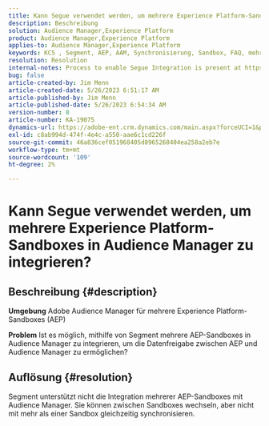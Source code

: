 ```yaml
---
title: Kann Segue verwendet werden, um mehrere Experience Platform-Sandboxes in Audience Manager zu integrieren?
description: Beschreibung
solution: Audience Manager,Experience Platform
product: Audience Manager,Experience Platform
applies-to: Audience Manager,Experience Platform
keywords: KCS , Segment, AEP, AAM, Synchronisierung, Sandbox, FAQ, mehrere Experience Platform-Sandboxes integrieren, Adobe Audience Manager, Adobe Experience Platform
resolution: Resolution
internal-notes: Process to enable Segue Integration is present at https://wiki.corp.adobe.com/pages/viewpage.action?spaceKey=supportdelivery&title=AEP+Segments+not+Populating+in+AAM internal link.
bug: false
article-created-by: Jim Menn
article-created-date: 5/26/2023 6:51:17 AM
article-published-by: Jim Menn
article-published-date: 5/26/2023 6:54:34 AM
version-number: 8
article-number: KA-19075
dynamics-url: https://adobe-ent.crm.dynamics.com/main.aspx?forceUCI=1&pagetype=entityrecord&etn=knowledgearticle&id=9f488cb4-91fb-ed11-8849-6045bd0065b6
exl-id: c8ab994d-474f-4e4c-a550-aae6c1cd226f
source-git-commit: 46a836cef051968405d8965268404ea258a2eb7e
workflow-type: tm+mt
source-wordcount: '109'
ht-degree: 2%

---
```


# Kann Segue verwendet werden, um mehrere Experience Platform-Sandboxes in Audience Manager zu integrieren?

## Beschreibung {#description}


<b>Umgebung</b>
Adobe Audience Manager für mehrere Experience Platform-Sandboxes (AEP)

<b>Problem</b>
Ist es möglich, mithilfe von Segment mehrere AEP-Sandboxes in Audience Manager zu integrieren, um die Datenfreigabe zwischen AEP und Audience Manager zu ermöglichen?


## Auflösung {#resolution}


Segment unterstützt nicht die Integration mehrerer AEP-Sandboxes mit Audience Manager. Sie können zwischen Sandboxes wechseln, aber nicht mit mehr als einer Sandbox gleichzeitig synchronisieren.
